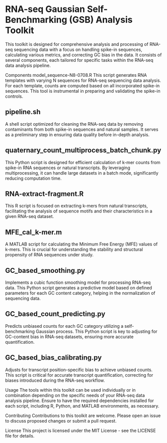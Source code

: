 # RNA-seq Gaussian Self-Benchmarking (GSB) Analysis Toolkit
This toolkit is designed for comprehensive analysis and processing of RNA-seq sequencing data with a focus on handling spike-in sequences, calculating various metrics, and correcting GC bias in the data. It consists of several components, each tailored for specific tasks within the RNA-seq data analysis pipeline.

Components
model_sequence-N8-0708.R
This script generates RNA templates with varying N sequences for RNA-seq sequencing data analysis. For each template, counts are computed based on all incorporated spike-in sequences. This tool is instrumental in preparing and validating the spike-in controls.

## pipeline.sh
A shell script optimized for cleaning the RNA-seq data by removing contaminants from both spike-in sequences and natural samples. It serves as a preliminary step in ensuring data quality before in-depth analysis.

## quaternary_count_multiprocess_batch_chunk.py
This Python script is designed for efficient calculation of k-mer counts from spike-in RNA sequences or natural transcripts. By leveraging multiprocessing, it can handle large datasets in a batch mode, significantly reducing computation time.

## RNA-extract-fragment.R
This R script is focused on extracting k-mers from natural transcripts, facilitating the analysis of sequence motifs and their characteristics in a given RNA-seq dataset.

## MFE_cal_k-mer.m
A MATLAB script for calculating the Minimum Free Energy (MFE) values of k-mers. This is crucial for understanding the stability and structural propensity of RNA sequences under study.

## GC_based_smoothing.py
Implements a cubic function smoothing model for processing RNA-seq data. This Python script generates a predictive model based on defined parameters for each GC content category, helping in the normalization of sequencing data.

## GC_based_count_predicting.py
Predicts unbiased counts for each GC category utilizing a self-benchmarking Gaussian process. This Python script is key to adjusting for GC-content bias in RNA-seq datasets, ensuring more accurate quantification.

## GC_based_bias_calibrating.py
Adjusts for transcript position-specific bias to achieve unbiased counts. This script is critical for accurate transcript quantification, correcting for biases introduced during the RNA-seq workflow.

Usage
The tools within this toolkit can be used individually or in combination depending on the specific needs of your RNA-seq data analysis pipeline. Ensure to have the required dependencies installed for each script, including R, Python, and MATLAB environments, as necessary.



Contributing
Contributions to this toolkit are welcome. Please open an issue to discuss proposed changes or submit a pull request.

License
This project is licensed under the MIT License - see the LICENSE file for details.
